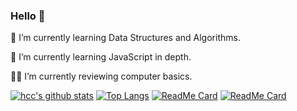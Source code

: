 ### Hello 👋

🤔 I’m currently learning Data Structures and Algorithms.

🌱 I’m currently learning JavaScript in depth.

🚶‍♂️ I’m currently reviewing computer basics.


[![hcc's github stats](https://github-readme-stats.vercel.app/api/?username=hcc960923&theme=dark&show_icons=true&&count_private=true)](https://github.com/hcc960923/github-readme-stats)
[![Top Langs](https://github-readme-stats.vercel.app/api/top-langs/?username=hcc960923&bg_color=151515&layout=compact&text_color=9f9f9f&icon_color=79ff97&title_color=fff)](https://github.com/hcc960923/github-readme-stats)
[![ReadMe Card](https://github-readme-stats.vercel.app/api/pin/?username=hcc960923&repo=react-antd-admin&bg_color=151515&text_color=9f9f9f&icon_color=79ff97&title_color=fff)](https://github.com/hcc960923/react-antd-admin)
[![ReadMe Card](https://github-readme-stats.vercel.app/api/pin/?username=hcc960923&repo=github-data-view&bg_color=151515&text_color=9f9f9f&icon_color=79ff97&title_color=fff)](https://github.com/hcc960923/github-data-view)
